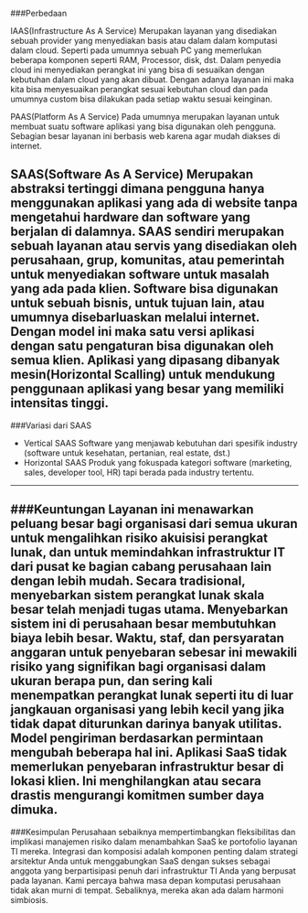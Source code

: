 ###Perbedaan

IAAS(Infrastructure As A Service)
Merupakan layanan yang disediakan sebuah provider yang menyediakan basis atau dalam dalam komputasi dalam cloud. Seperti pada umumnya sebuah PC yang memerlukan beberapa komponen seperti RAM, Processor, disk, dst. Dalam penyedia cloud ini menyediakan perangkat ini yang bisa di sesuaikan dengan kebutuhan dalam cloud yang akan dibuat. Dengan adanya layanan ini maka kita bisa menyesuaikan perangkat sesuai kebutuhan cloud dan pada umumnya custom bisa dilakukan pada setiap waktu sesuai keinginan.

PAAS(Platform As A Service)
Pada umumnya merupakan layanan untuk membuat suatu software aplikasi yang bisa digunakan oleh pengguna. Sebagian besar layanan ini berbasis web karena agar mudah diakses di internet. 

SAAS(Software As A Service)
Merupakan abstraksi tertinggi dimana pengguna hanya menggunakan aplikasi yang ada di website tanpa mengetahui hardware dan software yang berjalan di dalamnya. SAAS sendiri merupakan sebuah layanan atau servis yang disediakan oleh perusahaan, grup, komunitas, atau pemerintah untuk menyediakan software untuk masalah yang ada pada klien. Software bisa digunakan untuk sebuah bisnis, untuk tujuan lain, atau umumnya disebarluaskan melalui internet.
Dengan model ini maka satu versi aplikasi dengan satu pengaturan bisa digunakan oleh semua klien. Aplikasi yang dipasang dibanyak mesin(Horizontal Scalling) untuk mendukung penggunaan aplikasi yang besar yang memiliki intensitas tinggi.
---
###Variasi dari SAAS
- Vertical SAAS
Software yang menjawab kebutuhan dari spesifik industry (software untuk kesehatan, pertanian, real estate, dst.)
- Horizontal SAAS
Produk yang fokuspada kategori software (marketing, sales, developer tool, HR) tapi berada pada industry tertentu.
---
###Keuntungan
Layanan ini menawarkan peluang besar bagi organisasi dari semua ukuran untuk mengalihkan risiko akuisisi perangkat lunak, dan untuk memindahkan infrastruktur IT dari pusat ke bagian cabang perusahaan lain dengan lebih mudah. Secara tradisional, menyebarkan sistem perangkat lunak skala besar telah menjadi tugas utama. Menyebarkan sistem ini di perusahaan besar membutuhkan biaya lebih besar. Waktu, staf, dan persyaratan anggaran untuk penyebaran sebesar ini mewakili risiko yang signifikan bagi organisasi dalam ukuran berapa pun, dan sering kali menempatkan perangkat lunak seperti itu di luar jangkauan organisasi yang lebih kecil yang jika tidak dapat diturunkan darinya banyak utilitas. Model pengiriman berdasarkan permintaan mengubah beberapa hal ini. Aplikasi SaaS tidak memerlukan penyebaran infrastruktur besar di lokasi klien. Ini menghilangkan atau secara drastis mengurangi komitmen sumber daya dimuka.
---
###Kesimpulan
Perusahaan sebaiknya mempertimbangkan fleksibilitas dan implikasi manajemen risiko dalam menambahkan SaaS ke portofolio layanan TI mereka. Integrasi dan komposisi adalah komponen penting dalam strategi arsitektur Anda untuk menggabungkan SaaS dengan sukses sebagai anggota yang berpartisipasi penuh dari infrastruktur TI Anda yang berpusat pada layanan. Kami percaya bahwa masa depan komputasi perusahaan tidak akan murni di tempat. Sebaliknya, mereka akan ada dalam harmoni simbiosis.
